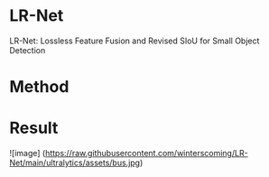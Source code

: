 # LR-Net
LR-Net: Lossless Feature Fusion and Revised SIoU for Small Object Detection

# Method

# Result
![image] (https://raw.githubusercontent.com/winterscoming/LR-Net/main/ultralytics/assets/bus.jpg)
